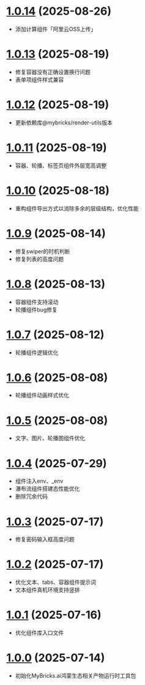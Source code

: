 # [1.0.14](https://github.com/mybricks/comlib-harmony-normal/compare/f4fb9be..69e06b6) (2025-08-26)
- 添加计算组件「阿里云OSS上传」

# [1.0.13](https://github.com/mybricks/comlib-harmony-normal/compare/9f27abf..2558369) (2025-08-19)
- 修复容器没有正确设置换行问题
- 表单项组件样式兼容

# [1.0.12](https://github.com/mybricks/comlib-harmony-normal/compare/6acc435..c459be5) (2025-08-19)
- 更新依赖库@mybricks/render-utils版本

# [1.0.11](https://github.com/mybricks/comlib-harmony-normal/compare/6acc435..c459be5) (2025-08-19)
- 容器、轮播、标签页组件外层宽高调整

# [1.0.10](https://github.com/mybricks/comlib-harmony-normal/compare/ba07bde..d6eb926) (2025-08-18)
- 重构组件导出方式以消除多余的层级结构，优化性能

# [1.0.9](https://github.com/mybricks/comlib-harmony-normal/compare/f189fee..99c73bb) (2025-08-14)
- 修复swiper的时机判断
- 修复列表的高度问题

# [1.0.8](https://github.com/mybricks/comlib-harmony-normal/compare/46622a7..8d773e8) (2025-08-13)
- 容器组件支持滚动
- 轮播组件bug修复

# [1.0.7](https://github.com/mybricks/comlib-harmony-normal/compare/f0d6f36..23bbb1f) (2025-08-12)
- 轮播组件逻辑优化

# [1.0.6](https://github.com/mybricks/comlib-harmony-normal/compare/9cbe31e..2b822f8) (2025-08-08)
- 轮播组件动画样式优化

# [1.0.5](https://github.com/mybricks/comlib-harmony-normal/compare/e04e289..9fb7f9a) (2025-08-08)
- 文字、图片、轮播图组件优化

# [1.0.4](https://github.com/mybricks/comlib-harmony-normal/compare/d0ccfef..d073b04) (2025-07-29)
- 组件注入env、_env
- 瀑布流组件搭建态性能优化
- 删除冗余代码

# [1.0.3](https://github.com/mybricks/comlib-harmony-normal/compare/e1b5d06..c32796e) (2025-07-17)
- 修复密码输入框高度问题

# [1.0.2](https://github.com/mybricks/comlib-harmony-normal/compare/939f2ed..c32796e) (2025-07-17)
- 优化文本、tabs、容器组件提示词
- 文本组件真机环境支持竖排

# [1.0.1](https://github.com/mybricks/comlib-harmony-normal/compare/ddea717..939f2ed) (2025-07-16)
- 优化组件库入口文件

# [1.0.0](https://github.com/mybricks/comlib-harmony-normal) (2025-07-14)
- 初始化MyBricks.ai鸿蒙生态相关产物运行时工具包
